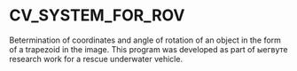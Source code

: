 # CV_SYSTEM_FOR_ROV
Вetermination of coordinates and angle of rotation of an object in the form of a trapezoid in the image. 
This program was developed as part of ыегвуте research work for a rescue underwater vehicle.
